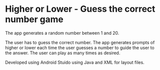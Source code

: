# Higher or Lower - Guess the correct number game

The app generates a random number between 1 and 20. 

The user has to guess the correct number. The app generates prompts of higher or lower each time the user guesses a number to guide the user to the answer. 
The user can play as many times as desired.

Developed using Android Stuido using Java and XML for layout files. 
